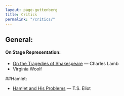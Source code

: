 ```yaml
---
layout: page-guttenberg
title: Critics
permalink: "/critics/"
---
```


## General:

#### On Stage Representation:

* [On the Tragedies of Shakespeare](/lamb.stage/) — Charles Lamb
* Virginia Woolf


##Hamlet:

* [Hamlet and His Problems](/eliot.hamlet/) — T.S. Eliot
